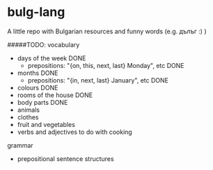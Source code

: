 # bulg-lang
A little repo with Bulgarian resources and funny words (e.g. дълъг :) )

#####TODO:
vocabulary
  - days of the week DONE
    - prepositions: "{on, this, next, last} Monday", etc DONE
  - months DONE
    - prepositions: "{in, next, last} January", etc DONE
  - colours DONE
  - rooms of the house DONE
  - body parts DONE
  - animals
  - clothes
  - fruit and vegetables 
  - verbs and adjectives to do with cooking

grammar
  - prepositional sentence structures
